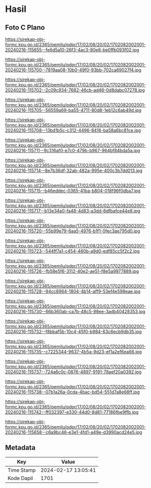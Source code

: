 # Hasil

## Foto C Plano

https://sirekap-obj-formc.kpu.go.id/2365/pemilu/pdpr/17/02/08/20/02/1702082002001-20240216-115655--fe6d5a10-26f3-4ac3-80e8-be0ffb093f02.jpg

https://sirekap-obj-formc.kpu.go.id/2365/pemilu/pdpr/17/02/08/20/02/1702082002001-20240216-115700--7819aa08-10b0-49f0-93bb-702ca69027f4.jpg

https://sirekap-obj-formc.kpu.go.id/2365/pemilu/pdpr/17/02/08/20/02/1702082002001-20240216-115702--2c09c934-7682-46cb-ad46-0d8dabc07278.jpg

https://sirekap-obj-formc.kpu.go.id/2365/pemilu/pdpr/17/02/08/20/02/1702082002001-20240216-115705--56559a69-ba55-4711-80d8-1eb12c6ab49d.jpg

https://sirekap-obj-formc.kpu.go.id/2365/pemilu/pdpr/17/02/08/20/02/1702082002001-20240216-115708--13bd1b5c-c312-4496-8416-ba58a6bc81ce.jpg

https://sirekap-obj-formc.kpu.go.id/2365/pemilu/pdpr/17/02/08/20/02/1702082002001-20240216-115711--9c316af0-e7c0-479b-b967-964bf84bda5a.jpg

https://sirekap-obj-formc.kpu.go.id/2365/pemilu/pdpr/17/02/08/20/02/1702082002001-20240216-115714--8e7b36df-32ab-482a-995e-400c3b7dd013.jpg

https://sirekap-obj-formc.kpu.go.id/2365/pemilu/pdpr/17/02/08/20/02/1702082002001-20240216-115715--b46eddec-0365-41ba-b804-018f96f0dba7.jpg

https://sirekap-obj-formc.kpu.go.id/2365/pemilu/pdpr/17/02/08/20/02/1702082002001-20240216-115717--b13e34a0-fa48-4d83-a3dd-6dfbafce44e8.jpg

https://sirekap-obj-formc.kpu.go.id/2365/pemilu/pdpr/17/02/08/20/02/1702082002001-20240216-115720--55b99e79-6aa5-4976-b1f1-0fec3ae795d0.jpg

https://sirekap-obj-formc.kpu.go.id/2365/pemilu/pdpr/17/02/08/20/02/1702082002001-20240216-115723--544ff7a1-c454-460b-a9d0-edf85cc5f2c2.jpg

https://sirekap-obj-formc.kpu.go.id/2365/pemilu/pdpr/17/02/08/20/02/1702082002001-20240216-115726--fb58e5f6-3112-40e2-ae51-f8e5a9977889.jpg

https://sirekap-obj-formc.kpu.go.id/2365/pemilu/pdpr/17/02/08/20/02/1702082002001-20240216-115728--94cc8964-1804-4b14-aff9-53ef4e598eae.jpg

https://sirekap-obj-formc.kpu.go.id/2365/pemilu/pdpr/17/02/08/20/02/1702082002001-20240216-115730--66b360ab-ca7b-48c5-98ee-3adb40428353.jpg

https://sirekap-obj-formc.kpu.go.id/2365/pemilu/pdpr/17/02/08/20/02/1702082002001-20240216-115732--f8bbaf5b-10c4-45f0-b984-63c6ecb9db35.jpg

https://sirekap-obj-formc.kpu.go.id/2365/pemilu/pdpr/17/02/08/20/02/1702082002001-20240216-115735--c7225344-9637-4b5a-9d23-ef1a2ef6ea66.jpg

https://sirekap-obj-formc.kpu.go.id/2365/pemilu/pdpr/17/02/08/20/02/1702082002001-20240216-115737--724a6c0c-0876-4897-9191-78aef20a0392.jpg

https://sirekap-obj-formc.kpu.go.id/2365/pemilu/pdpr/17/02/08/20/02/1702082002001-20240216-115738--07b1a26a-0cda-4bac-bd54-551d7a8e68ff.jpg

https://sirekap-obj-formc.kpu.go.id/2365/pemilu/pdpr/17/02/08/20/02/1702082002001-20240216-115742--ff032397-e330-44d0-8d81-77186fbe9ffb.jpg

https://sirekap-obj-formc.kpu.go.id/2365/pemilu/pdpr/17/02/08/20/02/1702082002001-20240216-115658--c6a9bc46-e3e1-4fd1-a49e-d3990acd24e5.jpg


## Metadata

| Key        | Value               |
| ---------- | ------------------- |
| Time Stamp | 2024-02-17 13:05:41 |
| Kode Dapil | 1701                |



